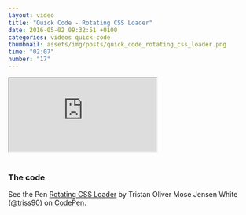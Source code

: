 ```yaml
---
layout: video
title: "Quick Code - Rotating CSS Loader"
date: 2016-05-02 09:32:51 +0100
categories: videos quick-code
thumbnail: assets/img/posts/quick_code_rotating_css_loader.png
time: "02:07"
number: "17"
---
```


<div class="responsive-video">
   <iframe src="https://www.youtube.com/embed/ns-7c4aVk9k"></iframe>
</div>

<br>

### The code

<p data-height="268" data-theme-id="16012" data-slug-hash="YqVbXp" data-default-tab="result" data-user="triss90" class="codepen">See the Pen <a href="http://codepen.io/triss90/pen/YqVbXp/">Rotating CSS Loader</a> by Tristan Oliver Mose Jensen White (<a href="http://codepen.io/triss90">@triss90</a>) on <a href="http://codepen.io">CodePen</a>.</p>
<script async src="//assets.codepen.io/assets/embed/ei.js"></script>
